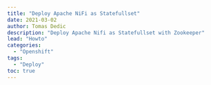 ```yaml
---
title: "Deploy Apache NiFi as Statefullset"
date: 2021-03-02 
author: Tomas Dedic
description: "Deploy Apache Nifi as Statefullset with Zookeeper"
lead: "Howto"
categories:
  - "Openshift"
tags:
  - "Deploy"
toc: true
---
```


